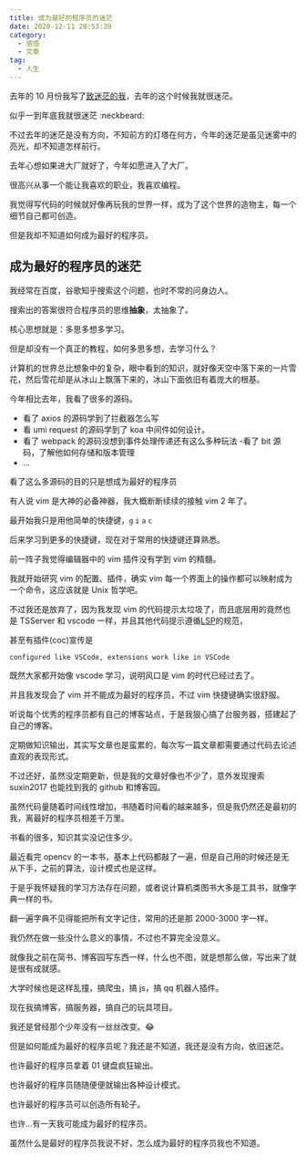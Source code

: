 ```yaml
---
title: 成为最好的程序员的迷茫
date: 2020-12-11 20:53:39
category:
  - 感悟
  - 文章
tag:
  - 人生
---
```


去年的 10 月份我写了[致迷茫的我](https://www.cnblogs.com/qxhn/p/11768333.html#4457893)，去年的这个时候我就很迷茫。

似乎一到年底我就很迷茫 :neckbeard:

不过去年的迷茫是没有方向，不知前方的灯塔在何方，今年的迷茫是虽见迷雾中的亮光，却不知道怎样前行。

去年心想如果进大厂就好了，今年如愿进入了大厂。

很高兴从事一个能让我喜欢的职业，我喜欢编程。

我觉得写代码的时候就好像再玩我的世界一样，成为了这个世界的造物主，每一个细节自己都可创造。

但是我却不知道如何成为最好的程序员。

## 成为最好的程序员的迷茫

我经常在百度，谷歌知乎搜索这个问题，也时不常的问身边人。

搜索出的答案很符合程序员的思维**抽象**，太抽象了。

核心思想就是：多思多想多学习。

但是却没有一个真正的教程，如何多思多想，去学习什么？

计算机的世界总比想象中的复杂，眼中看到的知识，就好像天空中落下来的一片雪花，然后雪花却是从冰山上飘落下来的，冰山下面依旧有着庞大的根基。

今年相比去年，我看了很多的源码。

- 看了 axios 的源码学到了拦截器怎么写
- 看 umi request 的源码学到了 koa 中间件如何设计。
- 看了 webpack 的源码没想到事件处理传递还有这么多种玩法 -看了 bit 源码，了解他如何存储和版本管理
- ...

看了这么多源码的目的只是想成为最好的程序员

有人说 vim 是大神的必备神器，我大概断断续续的接触 vim 2 年了。

最开始我只是用他简单的快捷键，`g` `i` `a` `c`

后来学习到更多的快捷键，现在对于常用的快捷键还算熟悉。

前一阵子我觉得编辑器中的 vim 插件没有学到 vim 的精髓。

我就开始研究 vim 的配置、插件，确实 vim 每一个界面上的操作都可以映射成为一个命令，这应该就是 Unix 哲学吧。

不过我还是放弃了，因为我发现 vim 的代码提示太垃圾了，而且底层用的竟然也是 TSServer 和 vscode 一样，并且其他代码提示遵循[LSP](https://microsoft.github.io/language-server-protocol/)的规范，

甚至有插件(coc)宣传是

```
configured like VSCode, extensions work like in VSCode
```

既然大家都开始像 vscode 学习，说明风口是 vim 的时代已经过去了。

并且我发现会了 vim 并不能成为最好的程序员，不过 vim 快捷键确实很舒服。

听说每个优秀的程序员都有自己的博客站点，于是我狠心搞了台服务器，搭建起了自己的博客。

定期做知识输出，其实写文章也是蛮累的，每次写一篇文章都需要通过代码去论述直观的表现形式。

不过还好，虽然没定期更新，但是我的文章好像也不少了，意外发现搜索 suxin2017 也能找到我的 github 和博客园。

虽然代码量随着时间线性增加，书随着时间看的越来越多，但是我仍然还是最初的我，离最好的程序员相差千万里。

书看的很多，知识其实没记住多少。

最近看完 opencv 的一本书，基本上代码都敲了一遍，但是自己用的时候还是无从下手，之前的算法，设计模式也是这样。

于是乎我怀疑我的学习方法存在问题，或者说计算机类图书大多是工具书，就像字典一样的书。

翻一遍字典不见得能把所有文字记住，常用的还是那 2000-3000 字一样。

我仍然在做一些没什么意义的事情，不过也不算完全没意义。

就像我之前在简书、博客园写东西一样，什么也不图，就是想那么做，写出来了就是很有成就感。

大学时候也是这样乱撞，搞爬虫，搞 js，搞 qq 机器人插件。

现在我搞博客，搞服务器，搞自己的玩具项目。

我还是曾经那个少年没有一丝丝改变。:joy:

但是如何能成为最好的程序员呢？我还是不知道，我还是没有方向，依旧迷茫。

也许最好的程序员拿着 01 键盘疯狂输出。

也许最好的程序员随随便便就输出各种设计模式。

也许最好的程序员可以创造所有轮子。

也许...有一天我可能成为最好的程序员。

虽然什么是最好的程序员我说不好，怎么成为最好的程序员我也不知道。

